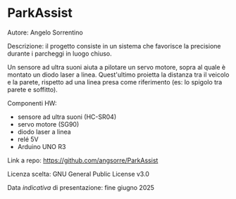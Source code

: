 # ParkAssist

Autore: Angelo Sorrentino

Descrizione: il progetto consiste in un sistema che favorisce la precisione durante i parcheggi in luogo chiuso.

Un sensore ad ultra suoni aiuta a pilotare un servo motore, sopra al quale è montato un diodo laser a linea. Quest'ultimo proietta la distanza tra il veicolo e la parete, rispetto ad una linea presa come riferimento (es: lo spigolo tra parete e soffitto).

Componenti HW:
- sensore ad ultra suoni (HC-SR04)
- servo motore (SG90)
- diodo laser a linea
- relé 5V 
- Arduino UNO R3

Link a repo: https://github.com/angsorre/ParkAssist

Licenza scelta: GNU General Public License v3.0

Data *indicativa* di presentazione: fine giugno 2025
